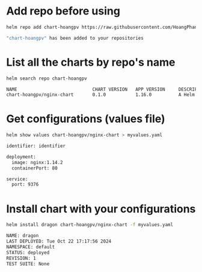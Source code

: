 # Add repo before using
```bash
helm repo add chart-hoangpv https://raw.githubusercontent.com/HoangPhan10/Helm-chart/refs/heads/master/
```
```bash
"chart-hoangpv" has been added to your repositories
```

# List all the charts by repo's name
```bash
helm search repo chart-hoangpv
```
```bash
NAME                            CHART VERSION   APP VERSION     DESCRIPTION
chart-hoangpv/nginx-chart       0.1.0           1.16.0          A Helm chart for Kubernetes
```

# Get configurations (values file)
```bash
helm show values chart-hoangpv/nginx-chart > myvalues.yaml
```
```bash
identifier: identifier

deployment:
  image: nginx:1.14.2
  containerPort: 80

service:
  port: 9376
```

# Install chart with your configurations
```bash
helm install dragon chart-hoangpv/nginx-chart -f myvalues.yaml
```
```bash
NAME: dragon
LAST DEPLOYED: Tue Oct 22 17:17:56 2024
NAMESPACE: default
STATUS: deployed
REVISION: 1
TEST SUITE: None
```
